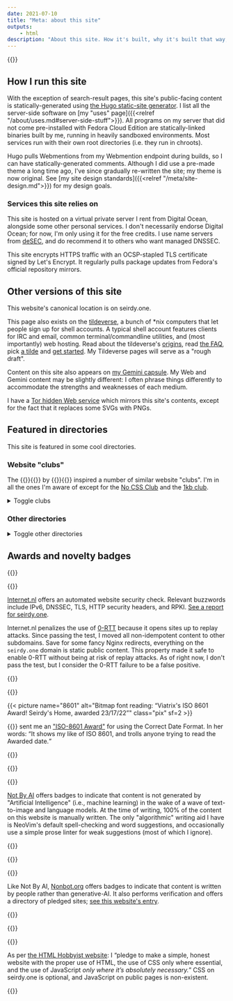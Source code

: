 ```yaml
---
date: 2021-07-10
title: "Meta: about this site"
outputs:
    - html
description: "About this site. How it's built, why it's built that way, privacy, accessibility, mirrors, etc."
---
```

{{<build-info>}}

## How I run this site

With the exception of search-result pages, this site's public-facing content is statically-generated using [the Hugo static-site generator](https://gohugo.io/). I list all the server-side software on [my "uses" page]({{<relref "/about/uses.md#server-side-stuff">}}). All programs on my server that did not come pre-installed with Fedora Cloud Edition are statically-linked binaries built by me, running in heavily sandboxed environments. Most services run with their own root directories (i.e. they run in chroots).

Hugo pulls Webmentions from my Webmention endpoint during builds, so I can have statically-generated comments. Although I did use a pre-made theme a long time ago, I've since gradually re-written the site; my theme is now original. See [my site design standards]({{<relref "/meta/site-design.md">}}) for my design goals.

### Services this site relies on

This site is hosted on a virtual private server I rent from Digital Ocean, alongside some other personal services. I don't necessarily endorse Digital Ocean; for now, I'm only using it for the free credits. I use name servers from [deSEC](https://desec.io/), and do recommend it to others who want managed DNSSEC.

This site encrypts HTTPS traffic with an OCSP-stapled TLS certificate signed by Let's Encrypt. It regularly pulls package updates from Fedora's official repository mirrors.

## Other versions of this site

This website's canonical location is on seirdy.one.

This page also exists on the [tildeverse](https://tildeverse.org/), a bunch of \*nix computers that let people sign up for shell accounts. A typical shell account features clients for IRC and email, common terminal/commandline utilities, and (most importantly) web hosting. Read about the tildeverse's [origins](https://web.archive.org/web/20180917091804/https://medium.com/message/tilde-club-i-had-a-couple-drinks-and-woke-up-with-1-000-nerds-a8904f0a2ebf), read [the FAQ](https://tilde.club/wiki/faq.html), pick [a tilde](https://tilde.club/%7Epfhawkins/othertildes.html) and [get started](https://tilde.club/~anthonydpaul/primer.html). My Tildeverse pages will serve as a "rough draft".

Content on this site also appears on <a rel="alternate" href="gemini://seirdy.one/" class="u-syndication">my Gemini capsule</a>. My Web and Gemini content may be slightly different: I often phrase things differently to accommodate the strengths and weaknesses of each medium.

I have a [Tor hidden Web service](http://wgq3bd2kqoybhstp77i3wrzbfnsyd27wt34psaja4grqiezqircorkyd.onion/ "{rel='alternate' class='u-syndication'}") which mirrors this site's contents, except for the fact that it replaces some SVGs with PNGs.

## Featured in directories

This site is featured in some cool directories.

### Website "clubs"

The {{<mention-work itemtype="WebSite">}}{{<cited-work name="1MB Club" url="https://1mb.club/">}} by {{<indieweb-person itemprop="author" url="https://bt.ht/" first-name="Bradley" last-name="Taunt">}}{{</mention-work>}} inspired a number of similar website "clubs". I'm in all the ones I'm aware of except for the [No CSS Club](https://nocss.club/) and the [1kb club](https://1kb.club/).

<details>
<summary>Toggle clubs</summary>

- [512KB Club](https://www.512kb.club/)
- [250kb club](https://250kb.club/)
- [10 KB Club (archived)](https://web.archive.org/web/20231208000921/https://10kbclub.com/)
- [no-JS Club](https://no-js.club/)
- [Darktheme Club](https://darktheme.club/)
- [XHTML Club](https://xhtml.club/)

</details>

### Other directories

<details>
<summary>Toggle other directories</summary>

- [Hyperlinked Text](https://sjmulder.nl/en/textonly.html)
- [textonly.website](https://textonly.website/)
- [Responsive Web Directory](https://kalechips.net/responsive/)
- [Indieweb Webring Directory](https://xn--sr8hvo.ws/directory)
- [Writer's Lane, Nightfall City](https://nightfall.city/writers-lane/)
- [Just Another Useless Page](https://www.geocities.ws/jaup/jaup.htm)
- [Webrings Fanlisting](https://fanlistings.nickifaulk.com/webrings/)
- ~~[Yesterlinks](https://links.yesterweb.org/)~~
- [Gossip's Web](https://gossipsweb.net/personal-websites)
- [Nixers](https://github.com/nixers-projects/sites/wiki/List-of-nixers.net-user-sites)
- [Smooth Sailing](https://smoothsailing.asclaria.org/)
- [Ye Olde Blogroll](https://blogroll.org/)
- [Nerd Listings](http://nerdlistings.info/)
- [ooh.directory](https://ooh.directory/)
- [List-Me.com](https://list-me.com/)

<details>
<summary>Pending directories</summary>

- [LinkLane](https://www.linklane.net/) (pending)
- [Accessible Net Directory](https://pinkvampyr.leprd.space/accessiblenet/) (pending)
- [Moonshot](https://www.moonshot.forbiddenl0ve.net/index.php) (pending)

</details>
</details>

## Awards and novelty badges

{{<image-figure id="internetnl-web">}}

{{<picture name="internetnl-web" alt="Badge with text: 100% score in website test, internet.nl">}}

<figcaption itemprop="caption">

[Internet.nl](https://internet.nl/) offers an automated website security check. Relevant buzzwords include IPv6, DNSSEC, TLS, HTTP security headers, and RPKI. [See a report for seirdy.one](https://internet.nl/site/seirdy.one/2510940/).

Internet.nl penalizes the use of [0-RTT](https://blog.cloudflare.com/introducing-0-rtt/) because it opens sites up to replay attacks. Since passing the test, I moved all non-idempotent content to other subdomains. Save for some fancy Nginx redirects, everything on the `seirdy.one` domain is static public content. This property made it safe to enable 0-RTT without being at risk of replay attacks. As of right now, I don't pass the test, but I consider the 0-RTT failure to be a false positive.

</figcaption>

{{</image-figure>}}

{{<image-figure id="iso-8601">}}

{{< picture name="8601" alt="Bitmap font reading: “Viatrix's ISO 8601 Award! Seirdy's Home, awarded 23/17/22”" class="pix" sf=2 >}}

<figcaption itemprop="caption">

{{<indieweb-person itemprop="mentions" name="Viatrix" url="https://viatrix.is-hella.gay">}} sent me an ["ISO-8601 Award"](https://mincerafter42.github.io/fun/8601award.html) for using the Correct Date Format. In her words: <q cite="https://mincerafter42.github.io/fun/8601award.html">It shows my like of ISO 8601, and trolls anyone trying to read the Awarded date.</q>

</figcaption>

{{</image-figure>}}

{{<image-figure id="not-ai">}}

{{<picture name="notai" alt="written By human, not by AI">}}

<figcaption itemprop="caption">

[Not By AI](https://notbyai.fyi/) offers badges to indicate that content is not generated by "Artificial Intelligence" (i.e., machine learning) in the wake of a wave of text-to-image and language models. At the time of writing, 100% of the content on this website is manually written. The only "algorithmic" writing aid I have is NeoVim's default spell-checking and word suggestions, and occasionally use a simple prose linter for weak suggestions (most of which I ignore).

</figcaption>

{{</image-figure>}}

{{<image-figure id="non-bot">}}

{{<picture name="nonbot_pledged_logo" alt="Rectangular badge reading “Non-bot pledged”.">}}

<figcaption itemprop="caption">

Like Not By AI, [Nonbot.org](https://nonbot.org/) offers badges to indicate that content is written by people rather than generative-AI. It also performs verification and offers a directory of pledged sites; [see this website's entry](https://nonbot.org/pledged/view/9b8cd6a3-6bcc-47d8-b9e9-4cbce47ef50e).

</figcaption>

{{</image-figure>}}

{{<image-figure id="html-hobbyist">}}

{{<picture name="html-hobbyist" alt="Stylized text reading “I am an HTML hobbyist” on top of a solid orange upside-down house-shaped pentagon, and a globe in the upper-right.">}}

<figcaption itemprop="caption">

As per [the HTML Hobbyist website](https://www.htmlhobbyist.com/): I <q cite="https://www.htmlhobbyist.com/">pledge to make a simple, honest website with the proper use of HTML, the use of CSS only where essential, and the use of JavaScript _only where it’s absolutely necessary._</q> CSS on seirdy.one is optional, and JavaScript on public pages is non-existent.

</figcaption>

{{</image-figure>}}

